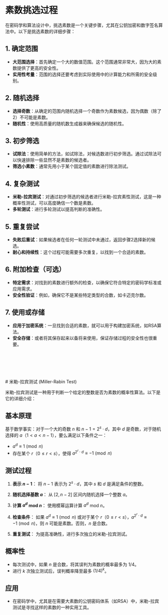 # 素数挑选过程

在密码学和算法设计中，挑选素数是一个关键步骤，尤其在公钥加密和数字签名算法中。以下是挑选素数的详细步骤：

## 1. 确定范围
- **大范围选择**：首先确定一个大的数值范围。这个范围通常非常大，因为大的素数提供了更高的安全性。
- **实用性考量**：范围的选择还要考虑到实际使用中的计算能力和所需的安全级别。

## 2. 随机选择
- **选择奇数**：从确定的范围内随机选择一个奇数作为素数候选，因为偶数（除了2）不可能是素数。
- **随机性**：使用高质量的随机数生成器来确保候选的随机性。

## 3. 初步筛选
- **试除法**：使用简单的方法，如试除法，对候选数进行初步筛选。通过试除法可以快速排除一些显然不是素数的候选者。
- **筛选小素数**：通常先用小于某个固定值的素数进行除法测试。

## 4. 复杂测试
- **米勒-拉宾测试**：对通过初步筛选的候选者进行米勒-拉宾素性测试，这是一种概率性测试，可以高度确信一个数是素数。
- **多轮测试**：进行多轮测试以提高判断的准确性。

## 5. 重复尝试
- **失败后重试**：如果候选者在任何一轮测试中未通过，返回步骤2选择新的候选。
- **耐心和持续性**：这个过程可能需要多次重复，以找到一个合适的素数。

## 6. 附加检查（可选）
- **特定需求**：对找到的素数进行额外的检查，以确保它符合特定的密码学标准或应用需求。
- **安全性验证**：例如，确保它不是某些特定类型的合数，如卡迈克尔数。

## 7. 使用或存储
- **应用于加密系统**：一旦找到合适的素数，就可以用于构建加密系统，如RSA算法。
- **安全存储**：或者将其保存起来以备将来使用，保证存储过程的安全性也很重要。
<br>
<br>
<br>
<br>
<br>
# 米勒-拉宾测试 (Miller-Rabin Test)

米勒-拉宾测试是一种用于判断一个给定的整数是否为素数的概率性算法。以下是它的详细介绍：

## 基本原理
基于数学事实：对于一个大的奇数 $n$ 和 $n-1 = 2^s \cdot d$，其中 $d$ 是奇数，对于随机选择的 $a$（$1 < a < n-1$），要么满足以下条件之一：
- $a^d \equiv 1 \pmod{n}$
- 存在某个 $r$（$0 \leq r < s$），使得 $a^{2^r \cdot d} \equiv -1 \pmod{n}$

## 测试过程

1. **表示 $n-1$**：
   将 $n-1$ 表示为 $2^s \cdot d$，其中 $s$ 和 $d$ 是满足条件的整数。

2. **随机选择基数 $a$**：
   从 $[2, n-2]$ 区间内随机选择一个整数 $a$。

3. **计算 $a^d$ mod $n$**：
   使用模幂运算计算 $a^d$ mod $n$。

4. **检查条件**：
   如果 $a^d \equiv 1 \pmod{n}$ 或对于某个 $r$（$0 \leq r < s$），$a^{2^r \cdot d} \equiv -1 \pmod{n}$，则 $n$ 可能是素数。否则，$n$ 是合数。

5. **重复测试**：
   为提高准确性，进行多次独立的米勒-拉宾测试。

## 概率性
- 每次测试中，如果 $n$ 是合数，将其误判为素数的概率最多为 $1/4$。
- 进行 $k$ 次独立测试后，误判概率降至最多 $(1/4)^k$。

## 应用
- 在密码学中，尤其是在需要大素数的公钥密码体系（如RSA）中，米勒-拉宾测试是寻找这样的素数的一种实用工具。
